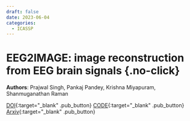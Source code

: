 ```yaml
---
draft: false
date: 2023-06-04 
categories:
  - ICASSP
---
```


# EEG2IMAGE: image reconstruction from EEG brain signals {.no-click}

**Authors**: Prajwal Singh, Pankaj Pandey, Krishna Miyapuram, Shanmuganathan Raman

[DOI](https://doi.org/10.1109/ICASSP49357.2023.10096587){:target="_blank" .pub_button}
[CODE](https://github.com/prajwalsingh/EEG2Image){:target="_blank" .pub_button}
[Arxiv](https://arxiv.org/abs/2302.10121){:target="_blank" .pub_button}